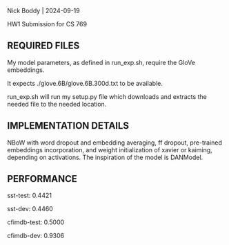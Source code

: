 Nick Boddy | 2024-09-19

HW1 Submission for CS 769


## REQUIRED FILES

My model parameters, as defined in run_exp.sh, require the GloVe embeddings.

It expects ./glove.6B/glove.6B.300d.txt to be available.

run_exp.sh will run my setup.py file which downloads and extracts the needed file to the needed location.


## IMPLEMENTATION DETAILS

NBoW with word dropout and embedding averaging, ff dropout, pre-trained embeddings incorporation, and weight initialization of xavier or kaiming, depending on activations.
The inspiration of the model is DANModel.


## PERFORMANCE

sst-test: 0.4421

sst-dev: 0.4460

cfimdb-test: 0.5000

cfimdb-dev: 0.9306